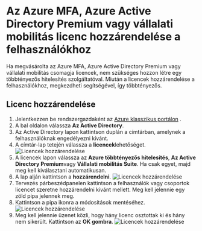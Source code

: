 <properties
    pageTitle="Licencek hozzárendelése az Azure többtényezős |} Microsoft Azure"
    description="Tudnivalók a felhasználói licencek hozzárendelése a Microsoft Azure többtényezős hitelesítést."
    services="multi-factor-authentication"
    documentationCenter=""
    authors="kgremban"
    manager="femila"
    editor="yossib"/>

<tags
    ms.service="multi-factor-authentication"
    ms.workload="identity"
    ms.tgt_pltfrm="na"
    ms.devlang="na"
    ms.topic="get-started-article"
    ms.date="10/17/2016"
    ms.author="kgremban"/>

# <a name="assigning-an-azure-mfa-azure-ad-premium-or-enterprise-mobility-license-to-users"></a>Az Azure MFA, Azure Active Directory Premium vagy vállalati mobilitás licenc hozzárendelése a felhasználókhoz

Ha megvásárolta az Azure MFA, Azure Active Directory Premium vagy vállalati mobilitás csomagja licencek, nem szükséges hozzon létre egy többtényezős hitelesítés szolgáltatóval. Miután a licencek hozzárendelése a felhasználókhoz, megkezdheti segítségével, így többtényezős.

## <a name="to-assign-a-license"></a>Licenc hozzárendelése

1. Jelentkezzen be rendszergazdaként az [Azure klasszikus portálon](https://manage.windowsazure.com) .
2. A bal oldalon válassza **Az Active Directory**.
3. Az Active Directory lapon kattintson duplán a címtárban, amelynek a felhasználóknak engedélyezni kívánt.
4. A címtár-lap tetején válassza a **licencek**lehetőséget.
![Licencek hozzárendelése](./media/multi-factor-authentication-get-started-assign-licenses/assign1.png)
5. A licencek lapon válassza az **Azure többtényezős hitelesítés**, **Az Active Directory Premium**vagy **Vállalati mobilitás Suite**.  Ha csak egyet, majd meg kell kiválasztani automatikusan.
6. A lap alján kattintson a **hozzárendelni**.
![Licencek hozzárendelése](./media/multi-factor-authentication-get-started-assign-licenses/assign3.png)
6. Tervezés párbeszédpanelen kattintson a felhasználók vagy csoportok licencet szeretne hozzárendelni kívánt mellett.  Meg kell jelennie egy zöld pipa jelennek meg.
7. Kattintson a pipa ikonra a módosítások mentéséhez.
![Licencek hozzárendelése](./media/multi-factor-authentication-get-started-assign-licenses/assign4.png)
8. Meg kell jelennie üzenet közli, hogy hány licenc osztottak ki és hány nem sikerült.  Kattintson az **OK gombra**.
![Licencek hozzárendelése](./media/multi-factor-authentication-get-started-assign-licenses/assign5.png)
